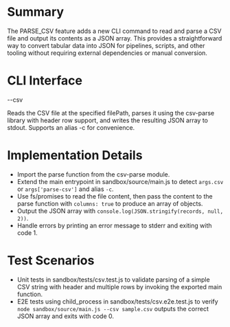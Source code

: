 # Summary

The PARSE_CSV feature adds a new CLI command to read and parse a CSV file and output its contents as a JSON array. This provides a straightforward way to convert tabular data into JSON for pipelines, scripts, and other tooling without requiring external dependencies or manual conversion.

# CLI Interface

--csv <filePath>

Reads the CSV file at the specified filePath, parses it using the csv-parse library with header row support, and writes the resulting JSON array to stdout. Supports an alias -c for convenience.

# Implementation Details

- Import the parse function from the csv-parse module.
- Extend the main entrypoint in sandbox/source/main.js to detect `args.csv` or `args['parse-csv']` and alias `-c`.
- Use fs/promises to read the file content, then pass the content to the parse function with `columns: true` to produce an array of objects.
- Output the JSON array with `console.log(JSON.stringify(records, null, 2))`.
- Handle errors by printing an error message to stderr and exiting with code 1.

# Test Scenarios

- Unit tests in sandbox/tests/csv.test.js to validate parsing of a simple CSV string with header and multiple rows by invoking the exported main function.
- E2E tests using child_process in sandbox/tests/csv.e2e.test.js to verify `node sandbox/source/main.js --csv sample.csv` outputs the correct JSON array and exits with code 0.
